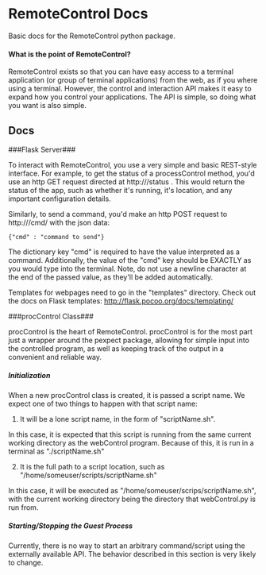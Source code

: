 
RemoteControl Docs
==================

Basic docs for the RemoteControl python package.

#### What is the point of RemoteControl? ####

RemoteControl exists so that you can have easy access to a terminal application (or group of terminal applications) from the web, as if you where using a terminal. However, the control and interaction API makes it easy to expand how you control your applications. The API is simple, so doing what you want is also simple.

## Docs ##

###Flask Server###

To interact with RemoteControl, you use a very simple and basic REST-style interface. For example, to get the status of a processControl method, you'd use an http GET request directed at http://<your RemoteControl server address>/status . This would return the status of the app, such as whether it's running, it's location, and any important configuration details.

Similarly, to send a command, you'd make an http POST request to http://<your RemoteControl server address>/cmd/ with the json data:
    
    {"cmd" : "command to send"}

The dictionary key "cmd" is required to have the value interpreted as a command. Additionally, the value of the "cmd" key should be EXACTLY as you would type into the terminal. Note, do not use a newline character at the end of the passed value, as they'll be added automatically.

Templates for webpages need to go in the "templates" directory. Check out the docs on Flask templates: http://flask.pocoo.org/docs/templating/


###procControl Class###

procControl is the heart of RemoteControl. procControl is for the most part just a wrapper around the pexpect package, allowing for simple input into the controlled program, as well as keeping track of the output in a convenient and reliable way.

##### Initialization #####



When a new procControl class is created, it is passed a script name. We expect one of two things to happen with that script name:

1. It will be a lone script name, in the form of "scriptName.sh".

In this case, it is expected that this script is running from the same current working directory as the webControl program. Because of this, it is run in a terminal as "./scriptName.sh"

2. It is the full path to a script location, such as "/home/someuser/scripts/scriptName.sh"

In this case, it will be executed as "/home/someuser/scrips/scriptName.sh", with the current working directory being the directory that webControl.py is run from.

##### Starting/Stopping the Guest Process #####

Currently, there is no way to start an arbitrary command/script using the externally available API. The behavior described in this section is very likely to change.    